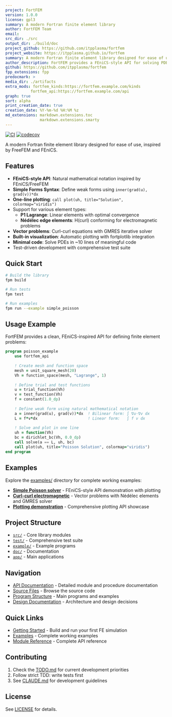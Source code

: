 ```yaml
---
project: FortFEM
version: 1.0.0
license: gpl3
summary: A modern Fortran finite element library
author: FortFEM Team
email: 
src_dir: ./src
output_dir: ./build/doc
project_github: https://github.com/itpplasma/fortfem
project_website: https://itpplasma.github.io/fortfem
summary: A modern Fortran finite element library designed for ease of use, inspired by FreeFEM and FEniCS
author_description: FortFEM provides a FEniCS-style API for solving PDEs with natural mathematical notation
github: https://github.com/itpplasma/fortfem
fpp_extensions: fpp
predocmark: >
media_dir: ./artifacts
extra_mods: fortfem_kinds:https://fortfem.example.com/kinds
           fortfem_api:https://fortfem.example.com/api
graph: true
sort: alpha
print_creation_date: true
creation_date: %Y-%m-%d %H:%M %z
md_extensions: markdown.extensions.toc
               markdown.extensions.smarty
---
```


[![CI](https://github.com/itpplasma/fortfem/actions/workflows/ci.yml/badge.svg)](https://github.com/itpplasma/fortfem/actions/workflows/ci.yml)
[![codecov](https://codecov.io/gh/itpplasma/fortfem/branch/main/graph/badge.svg?token=CODECOV_TOKEN)](https://codecov.io/gh/itpplasma/fortfem)

A modern Fortran finite element library designed for ease of use, inspired by FreeFEM and FEniCS.

## Features

- **FEniCS-style API**: Natural mathematical notation inspired by FEniCS/FreeFEM
- **Simple Forms Syntax**: Define weak forms using `inner(grad(u), grad(v))*dx`
- **One-line plotting**: `call plot(uh, title="Solution", colormap="viridis")`
- Support for various element types:
  - **P1 Lagrange**: Linear elements with optimal convergence
  - **Nédélec edge elements**: H(curl) conforming for electromagnetic problems
- **Vector problems**: Curl-curl equations with GMRES iterative solver
- **Built-in visualization**: Automatic plotting with fortplotlib integration
- **Minimal code**: Solve PDEs in ~10 lines of meaningful code
- Test-driven development with comprehensive test suite

## Quick Start

```bash
# Build the library
fpm build

# Run tests
fpm test

# Run examples
fpm run --example simple_poisson
```

## Usage Example

FortFEM provides a clean, FEniCS-inspired API for defining finite element problems:

```fortran
program poisson_example
    use fortfem_api
    
    ! Create mesh and function space
    mesh = unit_square_mesh(20)
    Vh = function_space(mesh, "Lagrange", 1)
    
    ! Define trial and test functions
    u = trial_function(Vh)
    v = test_function(Vh)
    f = constant(1.0_dp)
    
    ! Define weak form using natural mathematical notation
    a = inner(grad(u), grad(v))*dx  ! Bilinear form: ∫ ∇u·∇v dx
    L = f*v*dx                      ! Linear form:   ∫ f v dx
    
    ! Solve and plot in one line
    uh = function(Vh)
    bc = dirichlet_bc(Vh, 0.0_dp)
    call solve(a == L, uh, bc)
    call plot(uh, title="Poisson Solution", colormap="viridis")
end program
```

## Examples

Explore the [examples/](https://github.com/itpplasma/fortfem/tree/main/example) directory for complete working examples:

- [**Simple Poisson solver**](https://github.com/itpplasma/fortfem/blob/main/example/simple_poisson.f90) - FEniCS-style API demonstration with plotting
- [**Curl-curl electromagnetic**](https://github.com/itpplasma/fortfem/blob/main/example/curl_curl_example.f90) - Vector problems with Nédélec elements and GMRES solver  
- [**Plotting demonstration**](https://github.com/itpplasma/fortfem/blob/main/example/plotting_demo.f90) - Comprehensive plotting API showcase

## Project Structure

- [`src/`](https://github.com/itpplasma/fortfem/tree/main/src) - Core library modules
- [`test/`](https://github.com/itpplasma/fortfem/tree/main/test) - Comprehensive test suite
- [`example/`](https://github.com/itpplasma/fortfem/tree/main/example) - Example programs
- [`doc/`](https://github.com/itpplasma/fortfem/tree/main/doc) - Documentation
- [`app/`](https://github.com/itpplasma/fortfem/tree/main/app) - Main applications

## Navigation

- [API Documentation](https://itpplasma.github.io/fortfem/modules.html) - Detailed module and procedure documentation
- [Source Files](https://itpplasma.github.io/fortfem/sourcefile/index.html) - Browse the source code
- [Program Structure](https://itpplasma.github.io/fortfem/program/index.html) - Main programs and examples
- [Design Documentation](https://itpplasma.github.io/fortfem/page/design/index.html) - Architecture and design decisions

## Quick Links

- [Getting Started](https://itpplasma.github.io/fortfem/page/quickstart.html) - Build and run your first FE simulation
- [Examples](https://itpplasma.github.io/fortfem/page/examples/index.html) - Complete working examples
- [Module Reference](https://itpplasma.github.io/fortfem/modules.html) - Complete API reference

## Contributing

1. Check the [TODO.md](https://github.com/itpplasma/fortfem/blob/main/TODO.md) for current development priorities
2. Follow strict TDD: write tests first
3. See [CLAUDE.md](https://github.com/itpplasma/fortfem/blob/main/CLAUDE.md) for development guidelines

## License

See [LICENSE](https://github.com/itpplasma/fortfem/blob/main/LICENSE) for details.